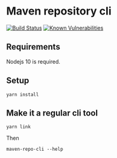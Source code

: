 # Maven repository cli

[![Build Status](https://travis-ci.org/clemstoquart/maven-repo-cli.svg?branch=master)](https://travis-ci.org/clemstoquart/maven-repo-cli)
[![Known Vulnerabilities](https://snyk.io/test/github/clemstoquart/maven-repo-cli/badge.svg?targetFile=package.json)](https://snyk.io/test/github/clemstoquart/maven-repo-cli?targetFile=package.json)

## Requirements

Nodejs 10 is required.

## Setup

    yarn install
    
## Make it a regular cli tool

    yarn link
    
Then

    maven-repo-cli --help
